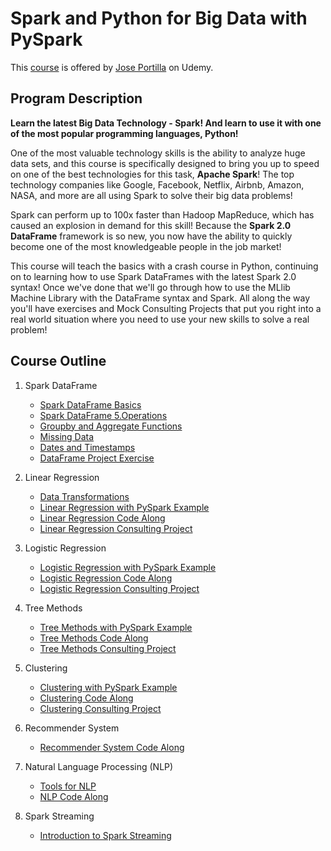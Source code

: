 # Spark and Python for Big Data with PySpark
This [course](https://www.udemy.com/spark-and-python-for-big-data-with-pyspark) is offered by [Jose Portilla](https://www.udemy.com/user/joseporitlla/]) on Udemy.

## Program Description

**Learn the latest Big Data Technology - Spark! And learn to use it with one of the most popular programming languages, Python!**

One of the most valuable technology skills is the ability to analyze huge data sets, and this course is specifically designed to bring you up to speed on one of the best technologies for this task, **Apache Spark**! The top technology companies like Google, Facebook, Netflix, Airbnb, Amazon, NASA, and more are all using Spark to solve their big data problems!

Spark can perform up to 100x faster than Hadoop MapReduce, which has caused an explosion in demand for this skill! Because the **Spark 2.0 DataFrame** framework is so new, you now have the ability to quickly become one of the most knowledgeable people in the job market!

This course will teach the basics with a crash course in Python, continuing on to learning how to use Spark DataFrames with the latest Spark 2.0 syntax! Once we've done that we'll go through how to use the MLlib Machine Library with the DataFrame syntax and Spark. All along the way you'll have exercises and Mock Consulting Projects that put you right into a real world situation where you need to use your new skills to solve a real problem!


## Course Outline
1. Spark DataFrame
    * [Spark DataFrame Basics](./Spark_DataFrames/DataFrame_Basics.ipynb)  
    * [Spark DataFrame 5.Operations](./Spark_DataFrames/DataFrame_Basic_Operations.ipynb)
    * [Groupby and Aggregate Functions](./Spark_DataFrames/GroupBy_and_Aggregate_Functions.ipynb)
    * [Missing Data](./Spark_DataFrames/Missing_Data.ipynb)
    * [Dates and Timestamps](./Spark_DataFrames/Dates_and_Timestamps.ipynb)
    * [DataFrame Project Exercise](./Spark_DataFrames/Spark_DataFrames_Project_Exercise.ipynb)  

2. Linear Regression
    * [Data Transformations](./Spark_for_Machine_Learning/Linear_Regression/Data_Transformations.ipynb)
    * [Linear Regression with PySpark Example](./Spark_for_Machine_Learning/Linear_Regression/Linear_Regression_Example.ipynb)
    * [Linear Regression Code Along](./Spark_for_Machine_Learning/Linear_Regression/Linear_Regression_Code_Along.ipynb)
    * [Linear Regression Consulting Project](./Spark_for_Machine_Learning/Linear_Regression/Linear_Regression_Consulting_Project.ipynb)

3. Logistic Regression
    * [Logistic Regression with PySpark Example](./Spark_for_Machine_Learning/Logistic_Regression/Logistic_Regression_Example.ipynb)
    * [Logistic Regression Code Along](./Spark_for_Machine_Learning/Logistic_Regression/Titanic_Log_Regression_Code_Along.ipynb)
    * [Logistic Regression Consulting Project](./Spark_for_Machine_Learning/Logistic_Regression/Logistic_Regression_Consulting_Project.ipynb)

4. Tree Methods
    * [Tree Methods with PySpark Example](./Spark_for_Machine_Learning/Tree_Methods/Tree_Methods_Doc_Example.ipynb)
    * [Tree Methods Code Along](./Spark_for_Machine_Learning/Tree_Methods/Tree_Methods_Code_Along.ipynb)
    * [Tree Methods Consulting Project](./Spark_for_Machine_Learning/Tree_Methods/Tree_Methods_Consulting_Project.ipynb)

5. Clustering
    * [Clustering with PySpark Example](./Spark_for_Machine_Learning/Clustering/Clustering_Code_Example.ipynb)
    * [Clustering Code Along](./Spark_for_Machine_Learning/Clustering/Clustering_Code_Along.ipynb)
    * [Clustering Consulting Project](./Spark_for_Machine_Learning/Clustering/Clustering_Consulting_Project.ipynb)

6. Recommender System  
    * [Recommender System Code Along](./Spark_for_Machine_Learning/Recommender_Systems/Recommender_Code_Along.ipynb)

7. Natural Language Processing (NLP)
    * [Tools for NLP](./Spark_for_Machine_Learning/Natural_Language_Processing/Tools_for_NLP.ipynb)
    * [NLP Code Along](./Spark_for_Machine_Learning/Natural_Language_Processing/NLP_Code_Along.ipynb)

8. Spark Streaming
    * [Introduction to Spark Streaming](./Spark_Streaming/Introduction_to_Spark_Streaming.ipynb.ipynb)     
